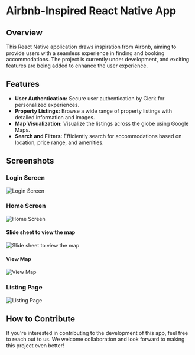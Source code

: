 # Airbnb-Inspired React Native App

## Overview

This React Native application draws inspiration from Airbnb, aiming to provide users with a seamless experience in finding and booking accommodations. The project is currently under development, and exciting features are being added to enhance the user experience.

## Features

- **User Authentication:** Secure user authentication by Clerk for personalized experiences.
- **Property Listings:** Browse a wide range of property listings with detailed information and images.
- **Map Visualization:** Visualize the listings across the globe using Google Maps.
- **Search and Filters:** Efficiently search for accommodations based on location, price range, and amenities.

## Screenshots

### Login Screen
![Login Screen](https://github.com/Ayush-2001-Dhanraj/airbnb-app/assets/51990367/a0cc8300-7428-462a-9387-285e6d72e083)

### Home Screen
![Home Screen](https://github.com/Ayush-2001-Dhanraj/airbnb-app/assets/51990367/01f30e1e-5d43-4511-a96c-8efc70307cc9)

#### Slide sheet to view the map
![Slide sheet to view the map](https://github.com/Ayush-2001-Dhanraj/airbnb-app/assets/51990367/7016d72f-8fbd-406c-a796-1bb0f3174144)

#### View Map
![View Map](https://github.com/Ayush-2001-Dhanraj/airbnb-app/assets/51990367/7e8198ce-8f32-4100-9045-a01357584926)

### Listing Page
![Listing Page](https://github.com/Ayush-2001-Dhanraj/airbnb-app/assets/51990367/194901e1-db0e-4630-b12d-50e44777b593)


## How to Contribute

If you're interested in contributing to the development of this app, feel free to reach out to us. We welcome collaboration and look forward to making this project even better!
